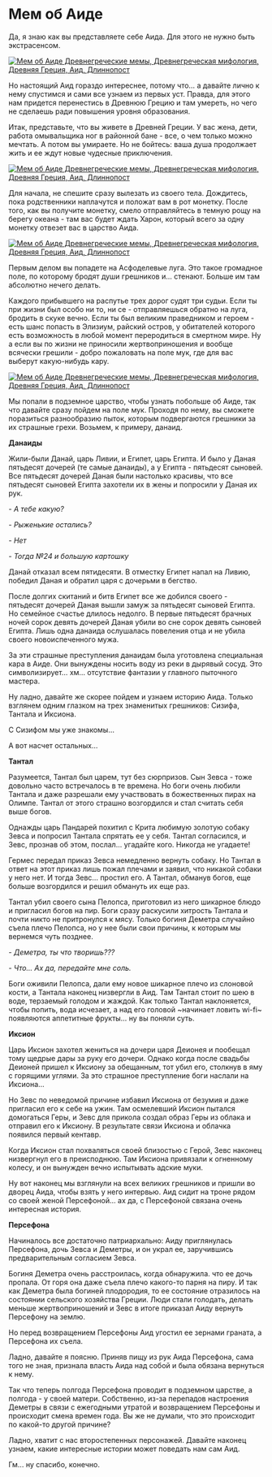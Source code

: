 # Мем об Аиде

Да, я знаю как вы представляете себе Аида. Для этого не нужно быть экстрасенсом.

[![Мем об Аиде Древнегреческие мемы, Древнегреческая мифология, Древняя Греция, Аид, Длиннопост](https://cs8.pikabu.ru/post_img/2017/04/09/5/1491724303150395135.jpg)](https://cs8.pikabu.ru/post_img/2017/04/09/5/1491724303150395135.jpg)

Но настоящий Аид гораздо интереснее, потому что… а давайте лично к нему спустимся и сами все узнаем из первых уст. Правда, для этого нам придется перенестись в Древнюю Грецию и там умереть, но чего не сделаешь ради повышения уровня образования.

Итак, представьте, что вы живете в Древней Греции. У вас жена, дети, работа омывальщика ног в районной бане - все, о чем только можно мечтать. А потом вы умираете. Но не бойтесь: ваша душа продолжает жить и ее ждут новые чудесные приключения.

[![Мем об Аиде Древнегреческие мемы, Древнегреческая мифология, Древняя Греция, Аид, Длиннопост](https://cs9.pikabu.ru/post_img/2017/04/09/5/1491724339133532494.jpg)](https://cs9.pikabu.ru/post_img/2017/04/09/5/1491724339133532494.jpg)

Для начала, не спешите сразу вылезать из своего тела. Дождитесь, пока родственники наплачутся и положат вам в рот монетку. После того, как вы получите монетку, смело отправляйтесь в темную рощу на берегу океана - там вас будет ждать Харон, который всего за одну монетку отвезет вас в царство Аида.

[![Мем об Аиде Древнегреческие мемы, Древнегреческая мифология, Древняя Греция, Аид, Длиннопост](https://cs9.pikabu.ru/post_img/2017/04/09/5/149172440311832029.jpg)](https://cs9.pikabu.ru/post_img/2017/04/09/5/149172440311832029.jpg)

Первым делом вы попадете на Асфоделевые луга. Это такое громадное поле, по которому бродят души грешников и... стенают. Больше им там абсолютно нечего делать.

Каждого прибывшего на распутье трех дорог судят три судьи. Если ты при жизни был особо ни то, ни се - отправляешься обратно на луга, бродить в скуке вечно. Если ты был великим праведником и героем - есть шанс попасть в Элизиум, райский остров, у обитателей которого есть возможность в любой момент переродиться в смертном мире. Ну а если вы по жизни не приносили жертвоприношения и вообще всячески грешили - добро пожаловать на поле мук, где для вас выберут какую-нибудь кару.

[![Мем об Аиде Древнегреческие мемы, Древнегреческая мифология, Древняя Греция, Аид, Длиннопост](https://cs9.pikabu.ru/post_img/2017/04/09/5/1491724465146481447.jpg)](https://cs9.pikabu.ru/post_img/2017/04/09/5/1491724465146481447.jpg)

Мы попали в подземное царство, чтобы узнать побольше об Аиде, так что давайте сразу пойдем на поле мук. Проходя по нему, вы сможете поразиться разнообразию пыток, которым подвергаются грешники за их страшные грехи. Возьмем, к примеру, данаид.

**Данаиды**

Жили-были Данай, царь Ливии, и Египет, царь Египта. И было у Даная пятьдесят дочерей (те самые данаиды), а у Египта - пятьдесят сыновей. Все пятьдесят дочерей Даная были настолько красивы, что все пятьдесят сыновей Египта захотели их в жены и попросили у Даная их рук.

_\- А тебе какую?_

_\- Рыженькие остались?_

_\- Нет_

_\- Тогда №24 и большую картошку_

Данай отказал всем пятидесяти. В отместку Египет напал на Ливию, победил Даная и обратил царя с дочерьми в бегство.

После долгих скитаний и битв Египет все же добился своего - пятьдесят дочерей Даная вышли замуж за пятьдесят сыновей Египта. Но семейное счастье длилось недолго. В первые пятьдесят брачных ночей сорок девять дочерей Даная убили во сне сорок девять сыновей Египта. Лишь одна данаида ослушалась повеления отца и не убила своего новоиспеченного мужа.

За эти страшные преступления данаидам была уготовлена специальная кара в Аиде. Они вынуждены носить воду из реки в дырявый сосуд. Это символизирует… хм… отсутствие фантазии у главного пыточного мастера.

[](https://cs8.pikabu.ru/post_img/2017/04/09/5/1491724562152567863.jpg)

Ну ладно, давайте же скорее пойдем и узнаем историю Аида. Только взглянем одним глазком на трех знаменитых грешников: Сизифа, Тантала и Иксиона.

С Сизифом мы уже знакомы…

[](https://cs8.pikabu.ru/post_img/2017/04/09/5/1491724584129687022.jpg)

А вот насчет остальных…

**Тантал**

Разумеется, Тантал был царем, тут без сюрпризов. Сын Зевса - тоже довольно часто встречалось в те времена. Но боги очень любили Тантала и даже разрешали ему участвовать в божественных пирах на Олимпе. Тантал от этого страшно возгордился и стал считать себя выше богов.

Однажды царь Пандарей похитил с Крита любимую золотую собаку Зевса и попросил Тантала спрятать ее у себя. Тантал согласился, и Зевс, прознав об этом, послал… угадайте кого. Никогда не угадаете!

[](https://cs9.pikabu.ru/post_img/2017/04/09/5/1491724629136386788.jpg)

Гермес передал приказ Зевса немедленно вернуть собаку. Но Тантал в ответ на этот приказ лишь пожал плечами и заявил, что никакой собаки у него нет. И тогда Зевс… простил его. А Тантал, обманув богов, еще больше возгордился и решил обмануть их еще раз.

[](https://cs9.pikabu.ru/post_img/2017/04/09/5/1491724678158898083.jpg)

Тантал убил своего сына Пелопса, приготовил из него шикарное блюдо и пригласил богов на пир. Боги сразу раскусили хитрость Тантала и почти никто не притронулся к мясу. Только богиня Деметра случайно съела плечо Пелопса, но у нее были свои причины, к которым мы вернемся чуть позднее.

_\- Деметра, ты что творишь???_

_\- Что… Ах да, передайте мне соль._

Боги оживили Пелопса, дали ему новое шикарное плечо из слоновой кости, а Тантала наконец низвергли в Аид. Там Тантал стоит по шею в воде, терзаемый голодом и жаждой. Как только Тантал наклоняется, чтобы попить, вода исчезает, а над его головой ~начинает ловить wi-fi~ появляются аппетитные фрукты… ну вы поняли суть.

**Иксион**

Царь Иксион захотел жениться на дочери царя Деионея и пообещал тому щедрые дары за руку его дочери. Однако когда после свадьбы Деионей пришел к Иксиону за обещанным, тот убил его, столкнув в яму с горящими углями. За это страшное преступление боги наслали на Иксиона…

[](https://cs8.pikabu.ru/post_img/big/2017/04/09/5/1491724753122275657.jpg)

Но Зевс по неведомой причине избавил Иксиона от безумия и даже пригласил его к себе на ужин. Там осмелевший Иксион пытался домогаться Геры, и Зевс для прикола создал образ Геры из облака и отправил его к Иксиону. В результате связи Иксиона и облачка появился первый кентавр.

[](https://cs8.pikabu.ru/post_img/2017/04/09/5/1491724797153733730.jpg)

Когда Иксион стал похваляться своей близостью с Герой, Зевс наконец низвергнул его в преисподнюю. Там Иксиона привязали к огненному колесу, и он вынужден вечно испытывать адские муки.

[](https://cs8.pikabu.ru/post_img/2017/04/09/6/1491724818164934042.jpg)

Ну вот наконец мы взглянули на всех великих грешников и пришли во дворец Аида, чтобы взять у него интервью. Аид сидит на троне рядом со своей женой Персефоной… ах да, с Персефоной связана очень интересная история.

**Персефона**

Начиналось все достаточно патриархально: Аиду приглянулась Персефона, дочь Зевса и Деметры, и он украл ее, заручившись предварительным согласием Зевса.

[](https://cs9.pikabu.ru/post_img/big/2017/04/09/6/149172485711863988.jpg)

Богиня Деметра очень расстроилась, когда обнаружила. что ее дочь пропала. От горя она даже съела плечо какого-то парня на пиру. И так как Деметра была богиней плодородия, то ее состояние отразилось на состоянии сельского хозяйства Греции. Люди стали голодать, делать меньше жертвоприношений и Зевс в итоге приказал Аиду вернуть Персефону на землю.

Но перед возвращением Персефоны Аид угостил ее зернами граната, а Персефона их съела.

[](https://cs8.pikabu.ru/post_img/2017/04/09/6/1491724908147981979.jpg)

Ладно, давайте я поясню. Приняв пищу из рук Аида Персефона, сама того не зная, признала власть Аида над собой и была обязана вернуться к нему.

Так что теперь полгода Персефона проводит в подземном царстве, а полгода - у своей матери. Собственно, из-за перепадов настроения Деметры в связи с ежегодными утратой и возвращением Персефоны и происходит смена времен года. Вы же не думали, что это происходит по какой-то другой причине?

[](https://cs9.pikabu.ru/post_img/big/2017/04/09/6/1491724934133494160.jpg)

Ладно, хватит с нас второстепенных персонажей. Давайте наконец узнаем, какие интересные истории может поведать нам сам Аид.

[](https://cs8.pikabu.ru/post_img/big/2017/04/09/6/1491724962184237514.jpg)

Гм... ну спасибо, конечно.
